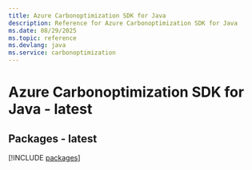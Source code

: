 ```yaml
---
title: Azure Carbonoptimization SDK for Java
description: Reference for Azure Carbonoptimization SDK for Java
ms.date: 08/29/2025
ms.topic: reference
ms.devlang: java
ms.service: carbonoptimization
---
```

# Azure Carbonoptimization SDK for Java - latest
## Packages - latest
[!INCLUDE [packages](carbonoptimization-index.md)]